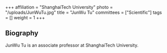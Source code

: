 +++
affiliation = "ShanghaiTech University"
photo = "/uploads/JunWuTu.jpg"
title = "JunWu Tu"
committees = ["Scientific"]
tags = []
weight = 1
+++
## Biography

JunWu Tu is an associate professor at ShanghaiTech University.
